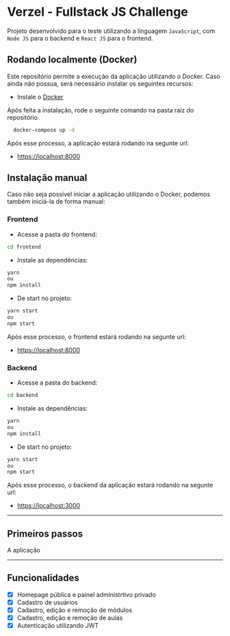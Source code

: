 
# Verzel - Fullstack JS Challenge

Projeto desenvolvido para o teste utilizando a linguagem `JavaScript`, com `Node JS` para o backend e `React JS` para o frontend.



## Rodando localmente (Docker)

Este repositório permite a execução da aplicação utilizando o Docker. Caso ainda não possua, será necessário instalar os seguintes recursos:
- Instale o [Docker](https://docs.docker.com/engine/install/)

Após feita a instalação, rode o seguinte comando na pasta raiz do repositório

```bash
  docker-compose up -d
```
Após esse processo, a aplicação estará rodando na segunte url:
- <https://localhost:8000>
## Instalação manual

Caso não seja possível iniciar a aplicação utilizando o Docker, podemos também iniciá-la de forma manual:

### Frontend

- Acesse a pasta do frontend:

```bash
cd frontend
```

- Instale as dependências:

```bash
yarn
ou
npm install
```
- De start no projeto:

```bash
yarn start
ou
npm start
```
Após esse processo, o frontend estará rodando na segunte url:
- <https://localhost:8000>

### Backend

- Acesse a pasta do backend:

```bash
cd backend
```

- Instale as dependências:

```bash
yarn
ou
npm install
```
- De start no projeto:

```bash
yarn start
ou
npm start
```
Após esse processo, o backend da aplicação estará rodando na segunte url:
- <https://localhost:3000>

***
## Primeiros passos

A aplicação

***
## Funcionalidades

- [x]  Homepage pública e painel administrtivo privado
- [x]  Cadastro de usuários
- [x]  Cadastro, edição e remoção de módulos
- [x]  Cadastro, edição e remoção de aulas
- [x]  Autenticação utilizando JWT
